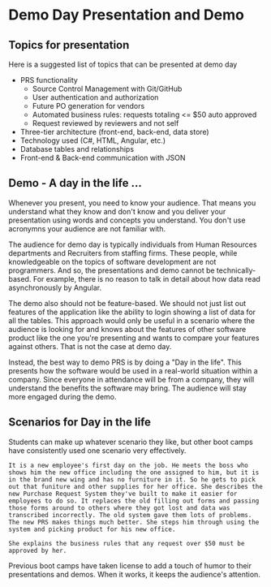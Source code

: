 # Demo Day Presentation and Demo

## Topics for presentation

Here is a suggested list of topics that can be presented at demo day

* PRS functionality
  * Source Control Management with Git/GitHub
  * User authentication and authorization
  * Future PO generation for vendors
  * Automated business rules: requests totaling <= $50 auto approved
  * Request reviewed by reviewers and not self
* Three-tier architecture (front-end, back-end, data store)
* Technology used (C#, HTML, Angular, etc.)
* Database tables and relationships
* Front-end & Back-end communication with JSON

## Demo - A day in the life ...

Whenever you present, you need to know your audience. That means you understand what they know and don't know and you deliver your presentation using words and concepts you understand. You don't use acronymns your audience are not familiar with.

The audience for demo day is typically individuals from Human Resources departments and Recruiters from staffing firms. These people, while knowledgeable on the topics of software development are not programmers. And so, the presentations and demo cannot be technically-based. For example, there is no reason to talk in detail about how data read asynchronously by Angular. 

The demo also should not be feature-based. We should not just list out features of the application like the ability to login showing a list of data for all the tables. This approach would only be useful in a scenario where the audience is looking for and knows about the features of other software product like the one you're presenting and wants to compare your features against others. That is not the case at demo day.

Instead, the best way to demo PRS is by doing a "Day in the life". This presents how the software would be used in a real-world situation within a company. Since everyone in attendance will be from a company, they will understand the benefits the software may bring. The audience will stay more engaged during the demo.

## Scenarios for Day in the life

Students can make up whatever scenario they like, but other boot camps have consistently used one scenario very effectively. 

    It is a new employee's first day on the job. He meets the boss who shows him the new office including the one assigned to him, but it is in the brand new wing and has no furniture in it. So he gets to pick out that funiture and other supplies for her office. She describes the new Purchase Request System they've built to make it easier for employees to do so. It replaces the old filling out forms and passing those forms around to others where they got lost and data was transcribed incorrectly. The old system gave them lots of problems. The new PRS makes things much better. She steps him through using the system and picking product for his new office.

    She explains the business rules that any request over $50 must be approved by her.

Previous boot camps have taken license to add a touch of humor to their presentations and demos. When it works, it keeps the audience's attention. 